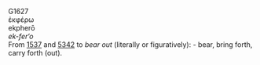 <body>
  <p>G1627<br>  ἐκφέρω  <br> ekpherō  <br><i>ek-fer‘o </i><br>From <a href="g1537.htm">1537</a> and <a href="g5342.htm">5342</a>  to <i>bear</i> <i>out</i> (literally or figuratively): - bear, bring forth, carry forth (out).<br></p>
 </body>